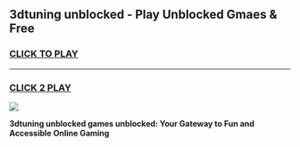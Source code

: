 
## 3dtuning unblocked - Play Unblocked Gmaes & Free
<h3>
<a href="https://news.freeplayer.one?title=3dtuning_unblocked&ref=16F">CLICK TO PLAY</a></h3>
<hr>

<h3>
<a href="https://news.freeplayer.one?title=3dtuning_unblocked&ref=16F">CLICK 2 PLAY</a>
  
</h3>

<a href="https://news.freeplayer.one?title=3dtuning_unblocked&ref=16F/"><img src="https://clearcache.store/games.png"></a>


**3dtuning unblocked games unblocked: Your Gateway to Fun and Accessible Online Gaming**
